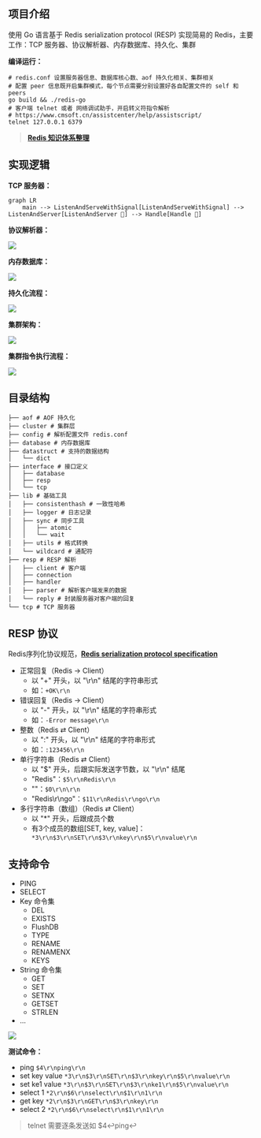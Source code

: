 ## 项目介绍

使用 Go 语言基于 Redis serialization protocol (RESP) 实现简易的 Redis，主要工作：TCP 服务器、协议解析器、内存数据库、持久化、集群

**编译运行：**

```shell
# redis.conf 设置服务器信息、数据库核心数、aof 持久化相关、集群相关
# 配置 peer 信息既开启集群模式，每个节点需要分别设置好各自配置文件的 self 和 peers
go build && ./redis-go
# 客户端 telnet 或者 网络调试助手，开启转义符指令解析
# https://www.cmsoft.cn/assistcenter/help/assistscript/
telnet 127.0.0.1 6379
```

> **[Redis 知识体系整理](http://localhost:4000/2024/08/22/redis/)**

## 实现逻辑

**TCP 服务器：**

```mermaid
graph LR
    main --> ListenAndServeWithSignal[ListenAndServeWithSignal] --> ListenAndServer[ListenAndServer 🔁] --> Handle[Handle 🔁]

```

**协议解析器：**

![](https://cdn.jsdelivr.net/gh/hcjjj/blog-img/resp.svg)

**内存数据库：**

![](https://cdn.jsdelivr.net/gh/hcjjj/blog-img/db.svg)

**持久化流程：**

![](https://cdn.jsdelivr.net/gh/hcjjj/blog-img/AOF.svg)

**集群架构：**

![](https://cdn.jsdelivr.net/gh/hcjjj/blog-img/cluster.svg)

**集群指令执行流程：**

![](https://cdn.jsdelivr.net/gh/hcjjj/blog-img/cluster0.svg)

## 目录结构

```shell
├── aof # AOF 持久化
├── cluster # 集群层
├── config # 解析配置文件 redis.conf
├── database # 内存数据库
├── datastruct # 支持的数据结构
│   └── dict
├── interface # 接口定义
│   ├── database
│   ├── resp
│   └── tcp
├── lib # 基础工具
│   ├── consistenthash # 一致性哈希
│   ├── logger # 日志记录
│   ├── sync # 同步工具
│   │   ├── atomic
│   │   └── wait
│   ├── utils # 格式转换
│   └── wildcard # 通配符
├── resp # RESP 解析
│   ├── client # 客户端
│   ├── connection
│   ├── handler
│   ├── parser # 解析客户端发来的数据
│   └── reply # 封装服务器对客户端的回复
└── tcp # TCP 服务器
```

## RESP 协议

Redis序列化协议规范，**[Redis serialization protocol specification](https://redis.io/docs/reference/protocol-spec/)**

* 正常回复（Redis → Client）
  * 以 "+" 开头，以 "\r\n" 结尾的字符串形式
  * 如：`+OK\r\n`
* 错误回复（Redis → Client）
  * 以 "-" 开头，以 "\r\n" 结尾的字符串形式
  * 如：`-Error message\r\n`
* 整数（Redis ⇄ Client）
  * 以 ":" 开头，以 "\r\n" 结尾的字符串形式
  * 如：`:123456\r\n`
* 单行字符串（Redis ⇄ Client）
  * 以 "$" 开头，后跟实际发送字节数，以 "\r\n" 结尾
  * "Redis"：`$5\r\nRedis\r\n`
  * ""：`$0\r\n\r\n`
  * "Redis\r\ngo"：`$11\r\nRedis\r\ngo\r\n`
* 多行字符串（数组）（Redis ⇄ Client）
  * 以 "*" 开头，后跟成员个数
  * 有3个成员的数组[SET, key, value]：`*3\r\n$3\r\nSET\r\n$3\r\nkey\r\n$5\r\nvalue\r\n`

## 支持命令

* PING
* SELECT
* Key 命令集
  * DEL
  * EXISTS
  * FlushDB
  * TYPE
  * RENAME
  * RENAMENX
  * KEYS
* String 命令集
  * GET
  * SET
  * SETNX
  * GETSET
  * STRLEN
* ...

![](https://cdn.jsdelivr.net/gh/hcjjj/blog-img/20240411200044.png)

**测试命令：**

* ping `$4\r\nping\r\n`
* set key value `*3\r\n$3\r\nSET\r\n$3\r\nkey\r\n$5\r\nvalue\r\n`
* set ke1 value `*3\r\n$3\r\nSET\r\n$3\r\nke1\r\n$5\r\nvalue\r\n`
* select 1 `*2\r\n$6\r\nselect\r\n$1\r\n1\r\n`
* get key `*2\r\n$3\r\nGET\r\n$3\r\nkey\r\n`
* select 2 `*2\r\n$6\r\nselect\r\n$1\r\n1\r\n`

> telnet 需要逐条发送如 $4↩︎ping↩︎
